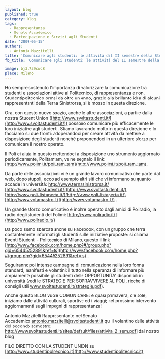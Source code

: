```yaml
---
layout: blog
published: true
category: blog
tags:
  - Rappresentanza
  - Senato Accademico
  - Partecipazione e Servizi agli Studenti
date: '2009-05-15'
authors:
  - Antonio Mazzitelli
title: 'Comunicare agli studenti: le attività del II semestre della Student Union'
fb_title: 'Comunicare agli studenti: le attività del II semestre della Student Union'

image: bj3l739cwc8
place: Milano
---
```


Ho sempre sostenuto l'importanza di valorizzare la comunicazione tra studenti e associazioni attive al Politecnico, di rappresentanza e non. Studentipolitecnico ormai da oltre un anno, grazie alla brillante idea di alcuni rappresentanti della Terna Sinistrorsa, si è mosso in questa direzione.

Ora, con questo nuovo spazio, anche le altre associazioni, a partire dalla nostra Student Union ([http://www.svoltastudenti.it/](http://www.svoltastudenti.it/)) possono comunicare più efficacemente le loro iniziative agli studenti. Stiamo lavorando molto in questa direzione e lo facciamo su due fronti: adoperandoci per creare attività da mettere a disposizione degli studenti nonchè proponendoci in un ulteriore sforzo per comunicare il nostro operato.

Il Poli ci aiuta in questo mettendoci a disposizione uno strumento aggiornato periodicamente, Politamtam, ve ne segnalo il link: [http://www.polimi.it/poli_tam_tam](http://www.polimi.it/poli_tam_tam).

Da parte delle associazioni vi è un grande lavoro comunicativo che parte dal web, dopo stupoli, ecco ad esempio altri siti che vi informano su quanto accade in università: http://www.ternasinistrorsa.it/ [http://www.svoltastudenti.it/](http://www.svoltastudenti.it/) [http://www.poli-listaperta.it/](http://www.poli-listaperta.it/) [http://www.votamastro.it/](http://www.votamastro.it/) .

Un grande sforzo comunicativo è inoltre operato dagli amici di Poliradio, la radio degli studenti del Polimi: [http://www.poliradio.it/](http://www.poliradio.it/)

Da poco siamo sbarcati anche su Facebook, con un gruppo che terrà costantemente informati gli studenti sulle iniziative proposte: si chiama Eventi Studenti - Politecnico di Milano, questo il link [http://www.facebook.com/home.php?#/group.php?gid=65445252891&ref=ts](http://www.facebook.com/home.php?#/group.php?gid=65445252891&ref=ts) .

Seguiranno poi intense campagne di comunicazione nella loro forma standard, manifesti e volantini: il tutto nella speranza di informare più ampiamente possibile gli studenti delle OPPORTUNITA' disponibili in università (vedi le STRATEGIE PER SOPRAVVIVERE AL POLI, ricche di consigli utili www.svoltastudenti.it/strategie.pdf).

Anche questo BLOG vuole COMUNICARE: è quasi primavera, c'è sole, iniziamo dalle attività culturali, sportive ed i viaggi; nel prossimo intervento aggiornamenti sugli impegni di rappresentanza!

Antonio Mazzitelli Rappresentante nel Senato Accademico antonio.mazzitelli@svoltastudenti.it qui il volantino delle attività del secondo semestre: http://www.svoltastudenti.it/sites/default/files/attivita_2_sem.pdf] dal nostro blog

FILO DIRETTO CON LA STUDENT UNION su [http://www.studentipolitecnico.it](http://www.studentipolitecnico.it)
